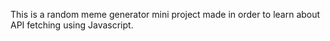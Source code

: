 This is a random meme generator mini project made in order to learn about API fetching using Javascript.
